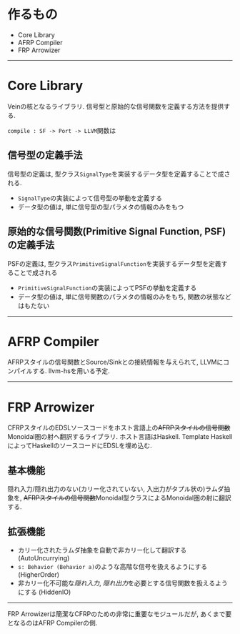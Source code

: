 # 作るもの
- Core Library
- AFRP Compiler
- FRP Arrowizer

---

# Core Library
Veinの核となるライブラリ.
信号型と原始的な信号関数を定義する方法を提供する.

`compile : SF -> Port -> LLVM`関数は

## 信号型の定義手法
信号型の定義は, 型クラス`SignalType`を実装するデータ型を定義することで成される.
- `SignalType`の実装によって信号型の挙動を定義する
- データ型の値は, 単に信号型の型パラメタの情報のみをもつ

## 原始的な信号関数(Primitive Signal Function, PSF)の定義手法
PSFの定義は, 型クラス`PrimitiveSignalFunction`を実装するデータ型を定義することで成される
- `PrimitiveSignalFunction`の実装によってPSFの挙動を定義する
- データ型の値は, 単に信号関数のパラメタの情報のみをもち, 関数の状態などはもたない

--- 

# AFRP Compiler
AFRPスタイルの信号関数とSource/Sinkとの接続情報を与えられて, LLVMにコンパイルする.
llvm-hsを用いる予定.

--- 

# FRP Arrowizer
CFRPスタイルのEDSLソースコードをホスト言語上の~~AFRPスタイルの信号関数~~Monoidal圏の射へ翻訳するライブラリ.
ホスト言語はHaskell. Template HaskellによってHaskellのソースコードにEDSLを埋め込む.

## 基本機能
隠れ入力/隠れ出力のない(カリー化されていない, 入出力がタプル状の)ラムダ抽象を, ~~AFRPスタイルの信号関数~~Monoidal型クラスによるMonoidal圏の射に翻訳する.

## 拡張機能
- カリー化されたラムダ抽象を自動で非カリー化して翻訳する (AutoUncurrying)
- `s: Behavior (Behavior a)`のような高階な信号を扱えるようにする (HigherOrder)
- 非カリー化不可能な*隠れ入力*, *隠れ出力*を必要とする信号関数を扱えるようにする (HiddenIO)

---

FRP Arrowizerは簡潔なCFRPのための非常に重要なモジュールだが, あくまで要となるのはAFRP Compilerの側.
